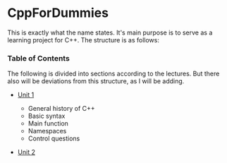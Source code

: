 # CppForDummies

This is exactly what the name states. It's main purpose is
to serve as a learning project for C++. The structure is as follows:

### Table of Contents
The following is divided into sections according to the lectures.
But there also will be deviations from this structure, as I will be adding.

- [Unit 1](unit_1/README.md)
    - General history of C++
    - Basic syntax
    - Main function
    - Namespaces
    - Control questions

- [Unit 2](unit_2/README.md)
